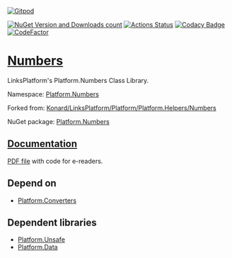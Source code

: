 [![Gitpod](https://img.shields.io/badge/Gitpod-ready--to--code-blue?logo=gitpod)](https://gitpod.io/#https://github.com/linksplatform/Numbers)

[![NuGet Version and Downloads count](https://buildstats.info/nuget/Platform.Numbers)](https://www.nuget.org/packages/Platform.Numbers)
[![Actions Status](https://github.com/linksplatform/Numbers/workflows/CD/badge.svg)](https://github.com/linksplatform/Numbers/actions?workflow=CD)
[![Codacy Badge](https://api.codacy.com/project/badge/Grade/d0f7cbadcfbe43f7b9c732ec8603d974)](https://app.codacy.com/gh/linksplatform/Numbers?utm_source=github.com&utm_medium=referral&utm_content=linksplatform/Numbers&utm_campaign=Badge_Grade_Settings)
[![CodeFactor](https://www.codefactor.io/repository/github/linksplatform/numbers/badge)](https://www.codefactor.io/repository/github/linksplatform/numbers)

# [Numbers](https://github.com/linksplatform/Numbers)

LinksPlatform's Platform.Numbers Class Library.

Namespace: [Platform.Numbers](https://linksplatform.github.io/Numbers/csharp/api/Platform.Numbers.html)

Forked from: [Konard/LinksPlatform/Platform/Platform.Helpers/Numbers](https://github.com/Konard/LinksPlatform/tree/19902d5c6221b5c93a5e06849de28bb97edac5f8/Platform/Platform.Helpers/Numbers)

NuGet package: [Platform.Numbers](https://www.nuget.org/packages/Platform.Numbers)

## [Documentation](https://linksplatform.github.io/Numbers)
[PDF file](https://linksplatform.github.io/Numbers/csharp/Platform.Numbers.pdf) with code for e-readers.

## Depend on
*   [Platform.Converters](https://github.com/linksplatform/Converters)

## Dependent libraries
*   [Platform.Unsafe](https://github.com/linksplatform/Unsafe)
*   [Platform.Data](https://github.com/linksplatform/Data)
